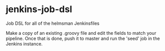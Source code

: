 # jenkins-job-dsl
Job DSL for all of the helmsman Jenkinsfiles

Make a copy of an existing .groovy file and edit the fields to match your pipeline. Once that is done, push it to master and run the 'seed' job in the Jenkins instance.
